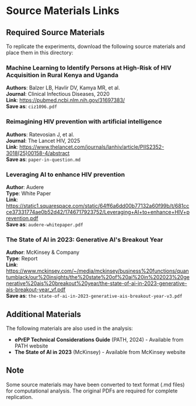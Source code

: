 # Source Materials Links

## Required Source Materials

To replicate the experiments, download the following source materials and place them in this directory:

### Machine Learning to Identify Persons at High-Risk of HIV Acquisition in Rural Kenya and Uganda
**Authors**: Balzer LB, Havlir DV, Kamya MR, et al.  
**Journal**: Clinical Infectious Diseases, 2020  
**Link**: https://pubmed.ncbi.nlm.nih.gov/31697383/  
**Save as**: `ciz1096.pdf`

### Reimagining HIV prevention with artificial intelligence  
**Authors**: Ratevosian J, et al.  
**Journal**: The Lancet HIV, 2025  
**Link**: https://www.thelancet.com/journals/lanhiv/article/PIIS2352-3018(25)00158-4/abstract  
**Save as**: `paper-in-question.md`

### Leveraging AI to enhance HIV prevention
**Author**: Audere  
**Type**: White Paper  
**Link**: https://static1.squarespace.com/static/64ff6a6dd00b77132a60f99b/t/681ccce37331774ae0b52d42/1746717923752/Leveraging+AI+to+enhance+HIV+prevention.pdf  
**Save as**: `audere-whitepaper.pdf`

### The State of AI in 2023: Generative AI's Breakout Year
**Author**: McKinsey & Company  
**Type**: Report  
**Link**: https://www.mckinsey.com/~/media/mckinsey/business%20functions/quantumblack/our%20insights/the%20state%20of%20ai%20in%202023%20generative%20ais%20breakout%20year/the-state-of-ai-in-2023-generative-ais-breakout-year_vf.pdf  
**Save as**: `the-state-of-ai-in-2023-generative-ais-breakout-year-v3.pdf`

## Additional Materials

The following materials are also used in the analysis:

- **ePrEP Technical Considerations Guide** (PATH, 2024) - Available from PATH website
- **The State of AI in 2023** (McKinsey) - Available from McKinsey website  

## Note

Some source materials may have been converted to text format (.md files) for computational analysis. The original PDFs are required for complete replication. 
